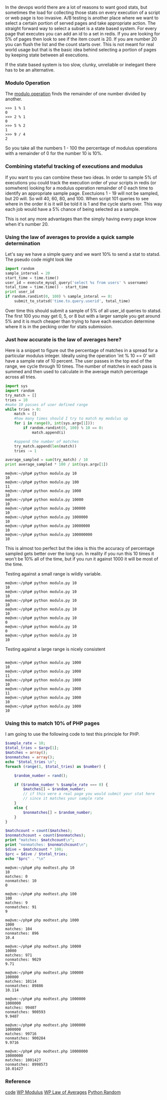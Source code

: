 
In the devops world there are a lot of reasons to want good stats, but sometimes the load for collecting those stats on every execution of a script or web page is too invasive. A/B testing is another place where we want to select a certain portion of served pages and take appropriate action. The straight forward way to select a subset is a state based system. For every page that executes you can add an id to a set in redis. If you are looking for 5% of pages then look to see if the item count is 20. If you are number 20 you can flush the list and the count starts over. This is not meant for real world usage but that is the basic idea behind selecting a portion of pages by keeping state between all executions.

If the state based system is too slow, clunky, unreliable or inelegant there has to be an alternative.

### Modulo Operation

The [modulo operation](https://en.wikipedia.org/wiki/Modulo) finds the remainder of one number divided by another.

```
>>> 1 % 1
0
>>> 2 % 1
0
>>> 5 % 2
1
>>> 9 / 4
2
```

So you take all the numbers 1 - 100 the percentage of modulus operations with a remainder of 0 for the number 10 is 10%.

### Combining stateful tracking of executions and modulus

If you want to you can combine these two ideas. In order to sample 5% of executions you could track the execution order of your scripts in redis (or somwhere) looking for a modulus operation remainder of 0 each time to identify an appropriate sample page. Exectuions 1 - 19 will not be sampled, but 20 will. So will 40, 60, 80, and 100. When script 101 queries to see where in the order it is it will be told it is 1 and the cycle starts over. This way each job would have a 5% chance of being selected as a sample.

This is not any more advantages than the simply having every page know when it's number 20.

### Using the law of averages to provide a quick sample determination

Let's say we have a simple query and we want 10% to send a stat to statsd. The pseudo code might look like

```python
import random
sample_interval = 20
start_time = time.time()
user_id = execute_mysql_query('select %s from users' % username)
total_time = time.time() - start_time
print user_id
if random.randint(0, 100) % sample_interal == 0:
    submit_to_statsd('time.to.query.userid', total_time)
```

Over time this should submit a sample of 5% of all user_id queries to statsd. The first 100 you may get 0, 5, or 8 but with a larger sample you get around 5% and it is much cheaper than trying to have each execution determine where it is in the pecking order for stats submission.

### Just how accurate is the law of averages here?

Here is a snippet to figure out the percentage of matches in a spread for a particular modulus integer. Ideally using the operation 'int % 10 == 0' will have a sample rate of 10 percent. The user passes in the top end of the range, we cycle through 10 times. The number of matches in each pass is summed and then used to calculate in the average match percentage across all tries.

```python
import sys
import random
try_match = []
tries = 10
#make 10 passes of user defined range
while tries > 0:
    match = []
    #how many times should I try to match my modulus op
    for i in range(0, int(sys.argv[1])):
        if random.randint(0, 100) % 10 == 0:
            match.append(i)

    #append the number of matches
    try_match.append(len(match))
    tries -= 1

average_sampled = sum(try_match) / 10
print average_sampled * 100 / int(sys.argv[1]) 
```

```plaintext
me@vm:~/php# python modulo.py 10
10
me@vm:~/php# python modulo.py 100
11
me@vm:~/php# python modulo.py 1000
10
me@vm:~/php# python modulo.py 10000
10
me@vm:~/php# python modulo.py 100000
10
me@vm:~/php# python modulo.py 1000000
10
me@vm:~/php# python modulo.py 10000000
10
me@vm:~/php# python modulo.py 100000000
10
```


This is almost too perfect but the idea is this the accuracy of percentage sampled gets better over the long run. In reality if you run this 10 times it won't be 10% all of the time, but if you run it against 1000 it will be most of the time.

Testing against a small range is wildly variable.

```plaintext
me@vm:~/php# python modulo.py 10
10
me@vm:~/php# python modulo.py 10
10
me@vm:~/php# python modulo.py 10
10
me@vm:~/php# python modulo.py 10
10
me@vm:~/php# python modulo.py 10
0
me@vm:~/php# python modulo.py 10
0
me@vm:~/php# python modulo.py 10
10
```

Testing against a large range is nicely consistent

```plaintext

me@vm:~/php# python modulo.py 1000
10
me@vm:~/php# python modulo.py 1000
11
me@vm:~/php# python modulo.py 1000
10
me@vm:~/php# python modulo.py 1000
11
me@vm:~/php# python modulo.py 1000
10
me@vm:~/php# python modulo.py 1000
10
```

### Using this to match 10% of PHP pages

I am going to use the following code to test this principle for PHP.

```php
$sample_rate = 10;
$total_tries = $argv[1];
$matches = array();
$nonmatches = array();
echo "$total_tries \n";
foreach (range(1, $total_tries) as $number) {

    $random_number = rand();

    if ($random_number % $sample_rate === 0) {
        $matches[] = $random_number;
        // if this were a real page you would submit your stat here
        // since it matches your sample rate
    }
    else {
        $nonmatches[] = $random_number;
    }
}

$matchcount = count($matches);
$nonmatchcount = count($nonmatches);
print "matches: $matchcount\n";
print "nonmatches: $nonmatchcount\n";
$dive = $matchcount * 100;
$prc = $dive / $total_tries;
echo "$prc" . "\n"
```


```plaintext
me@vm:~/php# php modtest.php 10  
10 
matches: 0
nonmatches: 10
0

me@vm:~/php# php modtest.php 100
100 
matches: 9
nonmatches: 91
9

me@vm:~/php# php modtest.php 1000
1000 
matches: 104
nonmatches: 896
10.4

me@vm:~/php# php modtest.php 10000
10000 
matches: 971
nonmatches: 9029
9.71

me@vm:~/php# php modtest.php 100000
100000 
matches: 10114
nonmatches: 89886
10.114

me@vm:~/php# php modtest.php 1000000
1000000 
matches: 99407
nonmatches: 900593
9.9407

me@vm:~/php# php modtest.php 1000000 
1000000 
matches: 99716
nonmatches: 900284
9.9716

me@vm:~/php# php modtest.php 10000000
10000000 
matches: 1001427
nonmatches: 8998573
10.01427
```

### Reference
[code](https://github.com/chasemp/archive/tree/master/modtest)
[WP Modulus](https://en.wikipedia.org/wiki/Modulus)
[WP Law of Averages](https://en.wikipedia.org/wiki/Law_of_averages)
[Python Random](https://docs.python.org/2/library/random.html)

